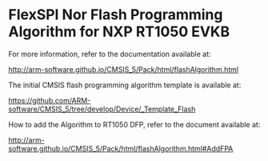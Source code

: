 # FlexSPI Nor Flash Programming Algorithm for NXP RT1050 EVKB

For more information, refer to the documentation available at:

http://arm-software.github.io/CMSIS_5/Pack/html/flashAlgorithm.html

The initial CMSIS flash programming algorithm template is available at:

https://github.com/ARM-software/CMSIS_5/tree/develop/Device/_Template_Flash

How to add the Algorithm to RT1050 DFP, refer to the document available at:

http://arm-software.github.io/CMSIS_5/Pack/html/flashAlgorithm.html#AddFPA

